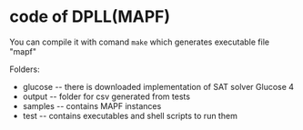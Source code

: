 # code of DPLL(MAPF)

You can compile it with comand `make` which generates executable file "mapf"

Folders:
- glucose -- there is downloaded implementation of SAT solver Glucose 4
- output -- folder for csv generated from tests
- samples -- contains MAPF instances
- test -- contains executables and shell scripts to run them